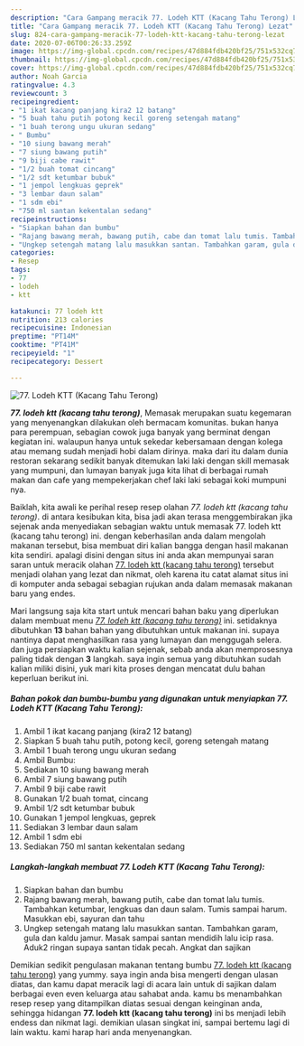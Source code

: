 ```yaml
---
description: "Cara Gampang meracik 77. Lodeh KTT (Kacang Tahu Terong) Lezat"
title: "Cara Gampang meracik 77. Lodeh KTT (Kacang Tahu Terong) Lezat"
slug: 824-cara-gampang-meracik-77-lodeh-ktt-kacang-tahu-terong-lezat
date: 2020-07-06T00:26:33.259Z
image: https://img-global.cpcdn.com/recipes/47d884fdb420bf25/751x532cq70/77-lodeh-ktt-kacang-tahu-terong-foto-resep-utama.jpg
thumbnail: https://img-global.cpcdn.com/recipes/47d884fdb420bf25/751x532cq70/77-lodeh-ktt-kacang-tahu-terong-foto-resep-utama.jpg
cover: https://img-global.cpcdn.com/recipes/47d884fdb420bf25/751x532cq70/77-lodeh-ktt-kacang-tahu-terong-foto-resep-utama.jpg
author: Noah Garcia
ratingvalue: 4.3
reviewcount: 3
recipeingredient:
- "1 ikat kacang panjang kira2 12 batang"
- "5 buah tahu putih potong kecil goreng setengah matang"
- "1 buah terong ungu ukuran sedang"
- " Bumbu"
- "10 siung bawang merah"
- "7 siung bawang putih"
- "9 biji cabe rawit"
- "1/2 buah tomat cincang"
- "1/2 sdt ketumbar bubuk"
- "1 jempol lengkuas geprek"
- "3 lembar daun salam"
- "1 sdm ebi"
- "750 ml santan kekentalan sedang"
recipeinstructions:
- "Siapkan bahan dan bumbu"
- "Rajang bawang merah, bawang putih, cabe dan tomat lalu tumis. Tambahkan ketumbar, lengkuas dan daun salam. Tumis sampai harum. Masukkan ebi, sayuran dan tahu"
- "Ungkep setengah matang lalu masukkan santan. Tambahkan garam, gula dan kaldu jamur. Masak sampai santan mendidih lalu icip rasa. Aduk2 ringan supaya santan tidak pecah. Angkat dan sajikan"
categories:
- Resep
tags:
- 77
- lodeh
- ktt

katakunci: 77 lodeh ktt 
nutrition: 213 calories
recipecuisine: Indonesian
preptime: "PT14M"
cooktime: "PT41M"
recipeyield: "1"
recipecategory: Dessert

---
```



![77. Lodeh KTT (Kacang Tahu Terong)](https://img-global.cpcdn.com/recipes/47d884fdb420bf25/751x532cq70/77-lodeh-ktt-kacang-tahu-terong-foto-resep-utama.jpg)

<b><i>77. lodeh ktt (kacang tahu terong)</i></b>, Memasak merupakan suatu kegemaran yang menyenangkan dilakukan oleh bermacam komunitas. bukan hanya para perempuan, sebagian cowok juga banyak yang berminat dengan kegiatan ini. walaupun hanya untuk sekedar kebersamaan dengan kolega atau memang sudah menjadi hobi dalam dirinya. maka dari itu dalam dunia restoran sekarang sedikit banyak ditemukan laki laki dengan skill memasak yang mumpuni, dan lumayan banyak juga kita lihat di berbagai rumah makan dan cafe yang mempekerjakan chef laki laki sebagai koki mumpuni nya.



Baiklah, kita awali ke perihal resep resep olahan <i>77. lodeh ktt (kacang tahu terong)</i>. di antara kesibukan kita, bisa jadi akan terasa menggembirakan jika sejenak anda menyediakan sebagian waktu untuk memasak 77. lodeh ktt (kacang tahu terong) ini. dengan keberhasilan anda dalam mengolah makanan tersebut, bisa membuat diri kalian bangga dengan hasil makanan kita sendiri. apalagi disini dengan situs ini anda akan mempunyai saran saran untuk meracik olahan <u>77. lodeh ktt (kacang tahu terong)</u> tersebut menjadi olahan yang lezat dan nikmat, oleh karena itu catat alamat situs ini di komputer anda sebagai sebagian rujukan anda dalam memasak makanan baru yang endes.


Mari langsung saja kita start untuk mencari bahan baku yang diperlukan dalam membuat menu <u><i>77. lodeh ktt (kacang tahu terong)</i></u> ini. setidaknya dibutuhkan <b>13</b> bahan bahan yang dibutuhkan untuk makanan ini. supaya nantinya dapat menghasilkan rasa yang lumayan dan menggugah selera. dan juga persiapkan waktu kalian sejenak, sebab anda akan memprosesnya paling tidak dengan <b>3</b> langkah. saya ingin semua yang dibutuhkan sudah kalian miliki disini, yuk mari kita proses dengan mencatat dulu bahan keperluan berikut ini.

<!--inarticleads1-->

##### Bahan pokok dan bumbu-bumbu yang digunakan untuk menyiapkan 77. Lodeh KTT (Kacang Tahu Terong):

1. Ambil 1 ikat kacang panjang (kira2 12 batang)
1. Siapkan 5 buah tahu putih, potong kecil, goreng setengah matang
1. Ambil 1 buah terong ungu ukuran sedang
1. Ambil  Bumbu:
1. Sediakan 10 siung bawang merah
1. Ambil 7 siung bawang putih
1. Ambil 9 biji cabe rawit
1. Gunakan 1/2 buah tomat, cincang
1. Ambil 1/2 sdt ketumbar bubuk
1. Gunakan 1 jempol lengkuas, geprek
1. Sediakan 3 lembar daun salam
1. Ambil 1 sdm ebi
1. Sediakan 750 ml santan kekentalan sedang




<!--inarticleads2-->

##### Langkah-langkah membuat 77. Lodeh KTT (Kacang Tahu Terong):

1. Siapkan bahan dan bumbu
1. Rajang bawang merah, bawang putih, cabe dan tomat lalu tumis. Tambahkan ketumbar, lengkuas dan daun salam. Tumis sampai harum. Masukkan ebi, sayuran dan tahu
1. Ungkep setengah matang lalu masukkan santan. Tambahkan garam, gula dan kaldu jamur. Masak sampai santan mendidih lalu icip rasa. Aduk2 ringan supaya santan tidak pecah. Angkat dan sajikan




Demikian sedikit pengulasan makanan tentang bumbu <u>77. lodeh ktt (kacang tahu terong)</u> yang yummy. saya ingin anda bisa mengerti dengan ulasan diatas, dan kamu dapat meracik lagi di acara lain untuk di sajikan dalam berbagai even even keluarga atau sahabat anda. kamu bs menambahkan resep resep yang ditampilkan diatas sesuai dengan keinginan anda, sehingga hidangan <b>77. lodeh ktt (kacang tahu terong)</b> ini bs menjadi lebih endess dan nikmat lagi. demikian ulasan singkat ini, sampai bertemu lagi di lain waktu. kami harap hari anda menyenangkan.
